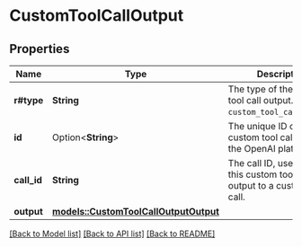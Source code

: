 # CustomToolCallOutput

## Properties

Name | Type | Description | Notes
------------ | ------------- | ------------- | -------------
**r#type** | **String** | The type of the custom tool call output. Always `custom_tool_call_output`.  | 
**id** | Option<**String**> | The unique ID of the custom tool call output in the OpenAI platform.  | [optional]
**call_id** | **String** | The call ID, used to map this custom tool call output to a custom tool call.  | 
**output** | [**models::CustomToolCallOutputOutput**](CustomToolCallOutput_output.md) |  | 

[[Back to Model list]](../README.md#documentation-for-models) [[Back to API list]](../README.md#documentation-for-api-endpoints) [[Back to README]](../README.md)


